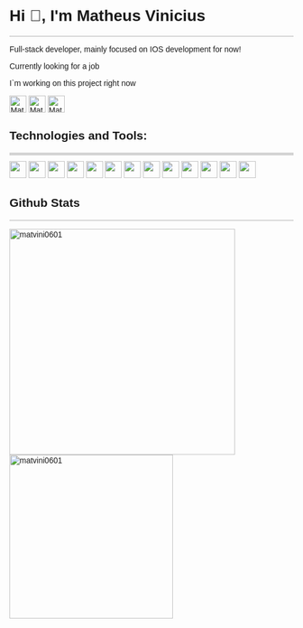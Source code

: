 <div style="font-family: Arial, Helvetica, sans-serif;">
    <h1 align="left">Hi 👋, I'm Matheus Vinicius</h1>
    <p style="background-color: lightgray; display: block; height: 2px;"></p>
        <p>Full-stack developer, mainly focused on IOS development for now!</p>
        <p>Currently looking for a job</p>
        <p>I`m working on <a style="text-decoration: none;" href="https://github.com/MatVini0601/gflProject">this project</a> right now</p>
        <a href="https://linkedin.com/in/matheus-vinícius-9b0b441a0" target="blank"><img align="center" src="https://img.shields.io/badge/LinkedIn-0077B5?style=for-the-badge&logo=linkedin&logoColor=white" alt="Matheus Vinicius" height="30"/></a>
        <a href="https://github.com/MatVini0601" target="blank"><img align="center" src="https://img.shields.io/badge/GitHub-100000?style=for-the-badge&logo=github&logoColor=white" alt="MatVini0601" height="30"/></a>
        <a href="mailto:matheus1ro@hotmail.com" target="blank"><img align="center" src="https://img.shields.io/badge/Microsoft_Outlook-0078D4?style=for-the-badge&logo=microsoft-outlook&logoColor=white" alt="Matheus Vinicius" height="30"/></a>
        <h2 align="left">Technologies and Tools:</h3>
        <p style="background-color: lightgray; display: block; height: 5px; margin-bottom: 10px;"></p>
    <div>
        <img align="bottom" src="https://img.shields.io/badge/CSS3-1572B6?style=for-the-badge&logo=css3&logoColor=white" height="30"/>
        <img align="bottom" src="https://img.shields.io/badge/MySQL-005C84?style=for-the-badge&logo=mysql&logoColor=white" height="30"/>
        <img align="bottom" src="https://img.shields.io/badge/C%23-239120?style=for-the-badge&logo=c-sharp&logoColor=white" height="30"/>
        <img align="bottom" src="https://img.shields.io/badge/HTML5-E34F26?style=for-the-badge&logo=html5&logoColor=white" height="30"/>
        <img align="bottom" src="https://img.shields.io/badge/JavaScript-323330?style=for-the-badge&logo=javascript&logoColor=F7DF1E" height="30"/>
        <img align="bottom" src="https://img.shields.io/badge/Swift-FA7343?style=for-the-badge&logo=swift&logoColor=white" height="30"/>
        <img align="bottom" src="https://img.shields.io/badge/.NET-512BD4?style=for-the-badge&logo=dotnet&logoColor=white" height="30"/>
        <img align="bottom" src="https://img.shields.io/badge/Node.js-339933?style=for-the-badge&logo=nodedotjs&logoColor=white" height="30"/>
        <img align="bottom" src="https://img.shields.io/badge/Postman-FF6C37?style=for-the-badge&logo=Postman&logoColor=white" height="30"/>
        <img align="bottom" src="https://img.shields.io/badge/VSCode-0078D4?style=for-the-badge&logo=visual%20studio%20code&logoColor=white" height="30"/>
        <img align="bottom" src="https://img.shields.io/badge/Visual_Studio-5C2D91?style=for-the-badge&logo=visual%20studio&logoColor=white" height="30"/>
        <img align="bottom" src="https://img.shields.io/badge/Xcode-007ACC?style=for-the-badge&logo=Xcode&logoColor=white" height="30"/>
        <img align="bottom" src="https://img.shields.io/badge/GIT-E44C30?style=for-the-badge&logo=git&logoColor=white" height="30"/>
    </div>
        <h2>Github Stats</h3>
        <p style="background-color: lightgray; display: block; height: 2px;"></p>
    <div style="display: block;">
        <img style="display; inline-block; width:400px" align="left" src="https://github-readme-stats.vercel.app/api?username=matvini0601&show_icons=true&locale=en&theme=dracula" alt="matvini0601" /></p>
        <img style="display; inline-block; width:290px" align="left" src="https://github-readme-stats.vercel.app/api/top-langs/?username=MatVini0601&layout=compact&langs_count=7&theme=dracula" alt="matvini0601" /></p>
    </div>
</div>
